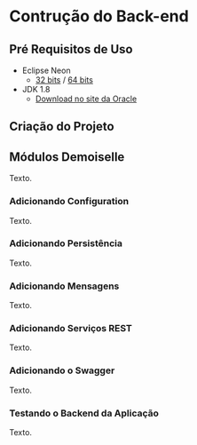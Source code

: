 # Contrução do Back-end
## Pré Requisitos de Uso
* Eclipse Neon
  * [32 bits](http://www.eclipse.org/downloads/download.php?file=/technology/epp/downloads/release/neon/1/eclipse-jee-neon-1-linux-gtk.tar.gz) / [64 bits](http://www.eclipse.org/downloads/download.php?file=/technology/epp/downloads/release/neon/1/eclipse-jee-neon-1-linux-gtk-x86_64.tar.gz)
* JDK 1.8
  * [Download no site da Oracle](http://www.oracle.com/technetwork/pt/java/javase/downloads/jdk8-downloads-2133151.html)
## Criação do Projeto

## Módulos Demoiselle
Texto.
### Adicionando Configuration
Texto.
### Adicionando Persistência
Texto.
### Adicionando Mensagens
Texto.
### Adicionando Serviços REST 
Texto.
### Adicionando o Swagger
Texto.
### Testando o Backend da Aplicação
Texto.

